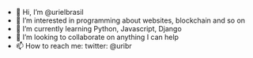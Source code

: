 - 👋 Hi, I’m @urielbrasil
- 👀 I’m interested in programming about websites, blockchain and so on
- 🌱 I’m currently learning Python, Javascript, Django
- 💞️ I’m looking to collaborate on anything I can help
- 📫 How to reach me: twitter: @uribr

<!---
urielbrasil/urielbrasil is a ✨ special ✨ repository because its `README.md` (this file) appears on your GitHub profile.
You can click the Preview link to take a look at your changes.
--->
